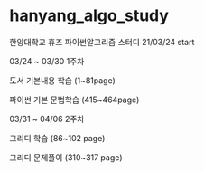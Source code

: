 # hanyang_algo_study
한양대학교 휴즈 파이썬알고리즘 스터디 21/03/24 start

03/24 ~ 03/30 1주차

도서 기본내용 학습 (1~81page)

파이썬 기본 문법학습 (415~464page)


03/31 ~ 04/06 2주차

그리디 학습 (86~102 page)

그리디 문제풀이 (310~317 page)


